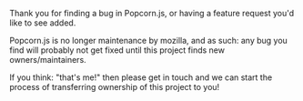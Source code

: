 Thank you for finding a bug in Popcorn.js, or having a feature request you'd like to see added.

Popcorn.js is no longer maintenance by mozilla, and as such: any bug you find will probably
not get fixed until this project finds new owners/maintainers.

If you think: "that's me!" then please get in touch and we can start the process of
transferring ownership of this project to you!
